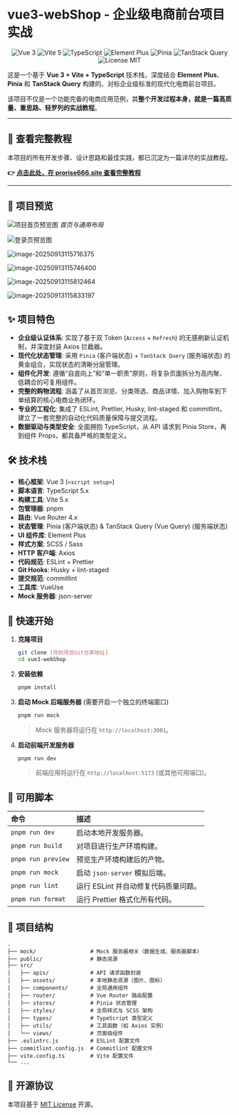 # vue3-webShop - 企业级电商前台项目实战

<p align="center">
  <img src="https://img.shields.io/badge/Vue.js-3.x-green" alt="Vue 3">
  <img src="https://img.shields.io/badge/Vite-5.x-blueviolet" alt="Vite 5">
  <img src="https://img.shields.io/badge/TypeScript-5.x-blue" alt="TypeScript">
  <img src="https://img.shields.io/badge/Element%20Plus-2.x-409EFF" alt="Element Plus">
  <img src="https://img.shields.io/badge/Pinia-2.x-yellow" alt="Pinia">
  <img src="https://img.shields.io/badge/TanStack%20Query-5.x-FF4154" alt="TanStack Query">
  <img src="https://img.shields.io/badge/License-MIT-green" alt="License MIT">
</p>

这是一个基于 **Vue 3 + Vite + TypeScript** 技术栈，深度结合 **Element Plus**、**Pinia** 和 **TanStack Query** 构建的、对标企业级标准的现代化电商前台项目。

该项目不仅是一个功能完备的电商应用范例，其**整个开发过程本身，就是一篇高质量、重思路、轻罗列的实战教程**。

---

## 📖 查看完整教程

本项目的所有开发步骤、设计思路和最佳实践，都已沉淀为一篇详尽的实战教程。

**👉 [点击此处，在 prorise666.site 查看完整教程](https://prorise666.site/tags/%E5%89%8D%E7%AB%AF%E5%AE%9E%E6%88%98%E7%AF%87/)**

---

## 📸 项目预览

![项目首页预览图](https://prorise-blog.oss-cn-guangzhou.aliyuncs.com/cover/image-20250911090501818.png)
*首页与通用布局*

![登录页预览图](https://prorise-blog.oss-cn-guangzhou.aliyuncs.com/cover/image-20250911155106817.png)



![image-20250913115716375](https://prorise-blog.oss-cn-guangzhou.aliyuncs.com/cover/image-20250913115716375.png)



![image-20250913115746400](https://prorise-blog.oss-cn-guangzhou.aliyuncs.com/cover/image-20250913115746400.png)



![image-20250913115812464](https://prorise-blog.oss-cn-guangzhou.aliyuncs.com/cover/image-20250913115812464.png)

![image-20250913115833197](https://prorise-blog.oss-cn-guangzhou.aliyuncs.com/cover/image-20250913115833197.png)


## ✨ 项目特色

* **企业级认证体系**: 实现了基于双 Token (`Access` + `Refresh`) 的无感刷新认证机制，并深度封装 Axios 拦截器。
* **现代化状态管理**: 采用 `Pinia` (客户端状态) + `TanStack Query` (服务端状态) 的黄金组合，实现状态的清晰分层管理。
* **组件化开发**: 遵循“自底向上”和“单一职责”原则，将复杂页面拆分为高内聚、低耦合的可复用组件。
* **完整的购物流程**: 涵盖了从首页浏览、分类筛选、商品详情、加入购物车到下单结算的核心电商业务闭环。
* **专业的工程化**: 集成了 ESLint, Prettier, Husky, lint-staged 和 commitlint，建立了一套完整的自动化代码质量保障与提交流程。
* **数据驱动与类型安全**: 全面拥抱 TypeScript，从 API 请求到 Pinia Store，再到组件 Props，都具备严格的类型定义。

## 🛠️ 技术栈

* **核心框架**: Vue 3 (`<script setup>`)
* **脚本语言**: TypeScript 5.x
* **构建工具**: Vite 5.x
* **包管理器**: pnpm
* **路由**: Vue Router 4.x
* **状态管理**: Pinia (客户端状态) & TanStack Query (Vue Query) (服务端状态)
* **UI 组件库**: Element Plus
* **样式方案**: SCSS / Sass
* **HTTP 客户端**: Axios
* **代码规范**: ESLint + Prettier
* **Git Hooks**: Husky + lint-staged
* **提交规范**: commitlint
* **工具库**: VueUse
* **Mock 服务器**: json-server

## 🚀 快速开始

1.  **克隆项目**
    ```bash
    git clone [你的项目Git仓库地址]
    cd vue3-webShop
    ```

2.  **安装依赖**
    ```bash
    pnpm install
    ```

3.  **启动 Mock 后端服务器** (需要开启一个独立的终端窗口)
    ```bash
    pnpm run mock
    ```
    > Mock 服务器将运行在 `http://localhost:3001`。

4.  **启动前端开发服务器**
    ```bash
    pnpm run dev
    ```
    > 前端应用将运行在 `http://localhost:5173` (或其他可用端口)。

## 📜 可用脚本

| 命令 | 描述 |
| :--- | :--- |
| `pnpm run dev` | 启动本地开发服务器。 |
| `pnpm run build` | 对项目进行生产环境构建。 |
| `pnpm run preview` | 预览生产环境构建后的产物。 |
| `pnpm run mock` | 启动 `json-server` 模拟后端。 |
| `pnpm run lint` | 运行 ESLint 并自动修复代码质量问题。 |
| `pnpm run format`| 运行 Prettier 格式化所有代码。 |

## 📁 项目结构

```
.
├── mock/                 # Mock 服务器相关（数据生成、服务器脚本）
├── public/               # 静态资源
├── src/
│   ├── apis/             # API 请求函数封装
│   ├── assets/           # 本地静态资源（图片、图标）
│   ├── components/       # 全局通用组件
│   ├── router/           # Vue Router 路由配置
│   ├── stores/           # Pinia 状态管理
│   ├── styles/           # 全局样式与 SCSS 架构
│   ├── types/            # TypeScript 类型定义
│   ├── utils/            # 工具函数（如 Axios 实例）
│   └── views/            # 页面级组件
├── .eslintrc.js          # ESLint 配置文件
├── commitlint.config.js  # Commitlint 配置文件
├── vite.config.ts        # Vite 配置文件
└── ...
```

## 📄 开源协议

本项目基于 [MIT License](LICENSE) 开源。
